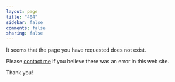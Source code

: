 ```yaml
---
layout: page
title: "404"
sidebar: false
comments: false
sharing: false
---
```


It seems that the page you have requested does not exist.

Please [contact me](/blog/contact) if you believe there was an error in this web site.

Thank you!
